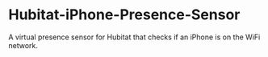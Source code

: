 # Hubitat-iPhone-Presence-Sensor
A virtual presence sensor for Hubitat that checks if an iPhone is on the WiFi network.
